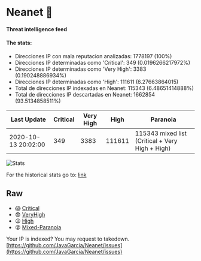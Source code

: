 # Neanet :hocho:
#### Threat intelligence feed
#### The stats:

- Direcciones IP con mala reputacion analizadas: 1778197 (100%)
- Direcciones IP determinadas como 'Critical':  349 (0.0196266217972%)
- Direcciones IP determinadas como 'Very High':  3383 (0.190248886934%)
- Direcciones IP determinadas como 'High':  111611 (6.27663864015)
- Total de direcciones IP indexadas en Neanet:  115343 (6.48651414888%)
- Total de direcciones IP descartadas en Neanet:  1662854 (93.5134858511%)

| Last Update | Critical | Very High | High | Paranoia |
| --- | --- | --- | --- | --- |
| 2020-10-13 20:02:00 | 349 | 3383 | 111611 | 115343 mixed list (Critical + Very High + High)|

![Stats](https://docs.google.com/spreadsheets/d/e/2PACX-1vSnaNMIXVabIpDJjufMlzH7poXnshF3mgd8Is1g9ytUEzVsP5my4Trn8f-xkoLLQ38xpL3HtmUexLo6/pubchart?oid=501124687&format=image)

For the historical stats go to: [link](/stats.csv)
## Raw
- :scream: [Critical](https://raw.githubusercontent.com/JavaGarcia/Neanet/master/blacklists/neanet_critical.txt)
- :fearful: [VeryHigh](https://raw.githubusercontent.com/JavaGarcia/Neanet/master/blacklists/neanet_veryHigh.txtt)
- :frowning: [High](https://raw.githubusercontent.com/JavaGarcia/Neanet/master/blacklists/neanet_high.txt)
- :dizzy_face: [Mixed-Paranoia](https://raw.githubusercontent.com/JavaGarcia/Neanet/master/blacklists/neanet_all.txt)


Your IP is indexed? You may request to takedown. [https://github.com/JavaGarcia/Neanet/issues](https://github.com/JavaGarcia/Neanet/issues)















































































































































































































































































































































































































































































































































































































































































































































































































































































































































































































































































































































































































































































































































































































































